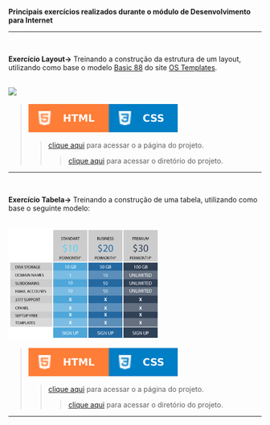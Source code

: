  **Principais exercícios realizados durante o módulo de Desenvolvimento para Internet**
<hr/>
<br/>
 <!-- ex001 -->
 
 **Exercício Layout→** Treinando a construção da estrutura de um layout, utilizando como base o modelo [Basic 88](https://www.os-templates.com/free-basic-html5-templates/basic-88) do site [OS Templates](https://www.os-templates.com/).
 
 <br/>
 
 <img src="https://www.os-templates.com/website-templates/template-demos/free-basic-html5-templates/basic-88/thumb.jpg" width="300px">
  
 <br/>
 
> ![](../images/html.svg)![](../images/css.svg) 
>> [clique aqui](https://aleretamero.github.io/faculdade/desenvolvimento-para-internet/ex001/index.html) para acessar o a página do projeto.
>>> [clique aqui](./ex001/) para acessar o diretório do projeto.

<hr/>
<br/>
<!-- ex002 -->
 
 **Exercício Tabela→** Treinando a construção de uma tabela, utilizando como base o seguinte modelo:
 
 <br/>
 
 <img src="ex002/images/modelo-tabela.png" width="300px"> 
 
 <br/>

> ![](../images/html.svg)![](../images/css.svg) 
>> [clique aqui](https://aleretamero.github.io/faculdade/desenvolvimento-para-internet/ex002/index.html) para acessar o a página do projeto.
>>> [clique aqui](./ex002/) para acessar o diretório do projeto.

<hr/>
<br/>
